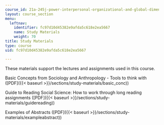 ```yaml
---
course_id: 21a-245j-power-interpersonal-organizational-and-global-dimensions-fall-2005
layout: course_section
menu:
  leftnav:
    identifier: fc97d10d45382e9afda5c618e2ea5667
    name: Study Materials
    weight: 70
title: Study Materials
type: course
uid: fc97d10d45382e9afda5c618e2ea5667

---
```


These materials support the lectures and assignments used in this course.

Basic Concepts from Sociology and Anthropology - Tools to think with ([PDF]({{< baseurl >}}/sections/study-materials/basic_conc))

Guide to Reading Social Science: How to work through long reading assignments ([PDF]({{< baseurl >}}/sections/study-materials/guidereading))

Examples of Abstracts ([PDF]({{< baseurl >}}/sections/study-materials/exampleabstract))
